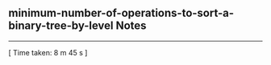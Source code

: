 <h2>minimum-number-of-operations-to-sort-a-binary-tree-by-level Notes</h2><hr>[ Time taken: 8 m 45 s ]